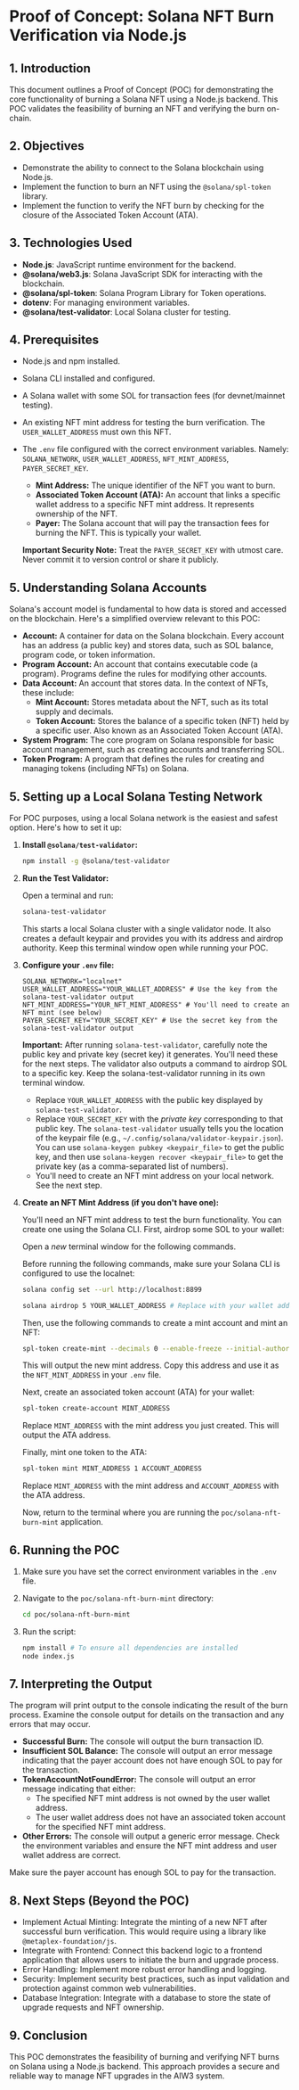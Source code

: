 # Proof of Concept: Solana NFT Burn Verification via Node.js

## 1. Introduction

This document outlines a Proof of Concept (POC) for demonstrating the core functionality of burning a Solana NFT using a Node.js backend. This POC validates the feasibility of burning an NFT and verifying the burn on-chain.

## 2. Objectives

*   Demonstrate the ability to connect to the Solana blockchain using Node.js.
*   Implement the function to burn an NFT using the `@solana/spl-token` library.
*   Implement the function to verify the NFT burn by checking for the closure of the Associated Token Account (ATA).

## 3. Technologies Used

*   **Node.js**: JavaScript runtime environment for the backend.
*   **@solana/web3.js**: Solana JavaScript SDK for interacting with the blockchain.
*   **@solana/spl-token**: Solana Program Library for Token operations.
*   **dotenv**: For managing environment variables.
*   **@solana/test-validator**: Local Solana cluster for testing.

## 4. Prerequisites

*   Node.js and npm installed.
*   Solana CLI installed and configured.
*   A Solana wallet with some SOL for transaction fees (for devnet/mainnet testing).
*   An existing NFT mint address for testing the burn verification. The `USER_WALLET_ADDRESS` must own this NFT.
*   The `.env` file configured with the correct environment variables.
    Namely: `SOLANA_NETWORK`, `USER_WALLET_ADDRESS`, `NFT_MINT_ADDRESS`, `PAYER_SECRET_KEY`.
    *   **Mint Address:** The unique identifier of the NFT you want to burn.
    *   **Associated Token Account (ATA):** An account that links a specific wallet address to a specific NFT mint address.  It represents ownership of the NFT.
    *   **Payer:** The Solana account that will pay the transaction fees for burning the NFT.  This is typically your wallet.

    **Important Security Note:** Treat the `PAYER_SECRET_KEY` with utmost care. Never commit it to version control or share it publicly.

## 5. Understanding Solana Accounts

Solana's account model is fundamental to how data is stored and accessed on the blockchain. Here's a simplified overview relevant to this POC:

*   **Account:** A container for data on the Solana blockchain. Every account has an address (a public key) and stores data, such as SOL balance, program code, or token information.
*   **Program Account:** An account that contains executable code (a program). Programs define the rules for modifying other accounts.
*   **Data Account:** An account that stores data. In the context of NFTs, these include:
    *   **Mint Account:** Stores metadata about the NFT, such as its total supply and decimals.
    *   **Token Account:** Stores the balance of a specific token (NFT) held by a specific user. Also known as an Associated Token Account (ATA).
*   **System Program:** The core program on Solana responsible for basic account management, such as creating accounts and transferring SOL.
*   **Token Program:** A program that defines the rules for creating and managing tokens (including NFTs) on Solana.

## 5. Setting up a Local Solana Testing Network

For POC purposes, using a local Solana network is the easiest and safest option. Here's how to set it up:

1.  **Install `@solana/test-validator`:**

    ```bash
    npm install -g @solana/test-validator
    ```

2.  **Run the Test Validator:**

    Open a terminal and run:

    ```bash
    solana-test-validator
    ```

    This starts a local Solana cluster with a single validator node. It also creates a default keypair and provides you with its address and airdrop authority. Keep this terminal window open while running your POC.

3.  **Configure your `.env` file:**

    ```
    SOLANA_NETWORK="localnet"
    USER_WALLET_ADDRESS="YOUR_WALLET_ADDRESS" # Use the key from the solana-test-validator output
    NFT_MINT_ADDRESS="YOUR_NFT_MINT_ADDRESS" # You'll need to create an NFT mint (see below)
    PAYER_SECRET_KEY="YOUR_SECRET_KEY" # Use the secret key from the solana-test-validator output
    ```

    **Important:**
    After running `solana-test-validator`, carefully note the public key and private key (secret key) it generates. You'll need these for the next steps. The validator also outputs a command to airdrop SOL to a specific key. Keep the solana-test-validator running in its own terminal window.
    *   Replace `YOUR_WALLET_ADDRESS` with the public key displayed by `solana-test-validator`.
    *   Replace `YOUR_SECRET_KEY` with the *private key* corresponding to that public key. The `solana-test-validator` usually tells you the location of the keypair file (e.g., `~/.config/solana/validator-keypair.json`). You can use `solana-keygen pubkey <keypair_file>` to get the public key, and then use `solana-keygen recover <keypair_file>` to get the private key (as a comma-separated list of numbers).
    *   You'll need to create an NFT mint address on your local network. See the next step.

4.  **Create an NFT Mint Address (if you don't have one):**

    You'll need an NFT mint address to test the burn functionality. You can create one using the Solana CLI. First, airdrop some SOL to your wallet:

    Open a *new* terminal window for the following commands.

    Before running the following commands, make sure your Solana CLI is configured to use the localnet:

    ```bash
    solana config set --url http://localhost:8899
    ```
    ```bash
    solana airdrop 5 YOUR_WALLET_ADDRESS # Replace with your wallet address
    ```

    Then, use the following commands to create a mint account and mint an NFT:

    ```bash
    spl-token create-mint --decimals 0 --enable-freeze --initial-authority YOUR_WALLET_ADDRESS
    ```

    This will output the new mint address. Copy this address and use it as the `NFT_MINT_ADDRESS` in your `.env` file.

    Next, create an associated token account (ATA) for your wallet:

    ```bash
    spl-token create-account MINT_ADDRESS
    ```

    Replace `MINT_ADDRESS` with the mint address you just created. This will output the ATA address.

    Finally, mint one token to the ATA:

    ```bash
    spl-token mint MINT_ADDRESS 1 ACCOUNT_ADDRESS
    ```

    Replace `MINT_ADDRESS` with the mint address and `ACCOUNT_ADDRESS` with the ATA address.

    Now, return to the terminal where you are running the `poc/solana-nft-burn-mint` application.

## 6. Running the POC

1.  Make sure you have set the correct environment variables in the `.env` file.
2.  Navigate to the `poc/solana-nft-burn-mint` directory:

    ```bash
    cd poc/solana-nft-burn-mint
    ```

3.  Run the script:

    ```bash
    npm install # To ensure all dependencies are installed
    node index.js
    ```

## 7. Interpreting the Output

The program will print output to the console indicating the result of the burn process. Examine the console output for details on the transaction and any errors that may occur.
*   **Successful Burn:** The console will output the burn transaction ID.
*   **Insufficient SOL Balance:** The console will output an error message indicating that the payer account does not have enough SOL to pay for the transaction.
*   **TokenAccountNotFoundError:** The console will output an error message indicating that either:
    *   The specified NFT mint address is not owned by the user wallet address.
    *   The user wallet address does not have an associated token account for the specified NFT mint address.
*   **Other Errors:** The console will output a generic error message. Check the environment variables and ensure the NFT mint address and user wallet address are correct.

Make sure the payer account has enough SOL to pay for the transaction.
## 8. Next Steps (Beyond the POC)

*   Implement Actual Minting: Integrate the minting of a new NFT after successful burn verification. This would require using a library like `@metaplex-foundation/js`.
*   Integrate with Frontend: Connect this backend logic to a frontend application that allows users to initiate the burn and upgrade process.
*   Error Handling: Implement more robust error handling and logging.
*   Security: Implement security best practices, such as input validation and protection against common web vulnerabilities.
*   Database Integration: Integrate with a database to store the state of upgrade requests and NFT ownership.

## 9. Conclusion

This POC demonstrates the feasibility of burning and verifying NFT burns on Solana using a Node.js backend. This approach provides a secure and reliable way to manage NFT upgrades in the AIW3 system.
